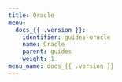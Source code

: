```yaml
---
title: Oracle
menu:
  docs_{{ .version }}:
    identifier: guides-oracle
    name: Oracle
    parent: guides
    weight: 1
menu_name: docs_{{ .version }}
---
```

